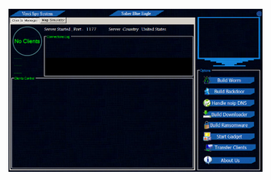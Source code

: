 ![Screenshot](https://raw.githubusercontent.com/Cryakl/Ultimate-RAT-Collection/refs/heads/main/VerciSpySystem/Verci%20Spy%20System/Screenshot.png)
